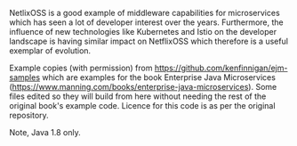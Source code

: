 NetlixOSS is a good example of middleware capabilities for microservices which has seen a lot of
developer interest over the years. Furthermore, the influence of new technologies like Kubernetes and Istio on
the developer landscape is having similar impact on NetflixOSS which therefore is a useful exemplar of evolution.

Example copies (with permission) from https://github.com/kenfinnigan/ejm-samples which are examples for
the book Enterprise Java Microservices (https://www.manning.com/books/enterprise-java-microservices). Some files
edited so they will build from here without needing the rest of the original book's example code. Licence for this code
is as per the original repository.

Note, Java 1.8 only.
